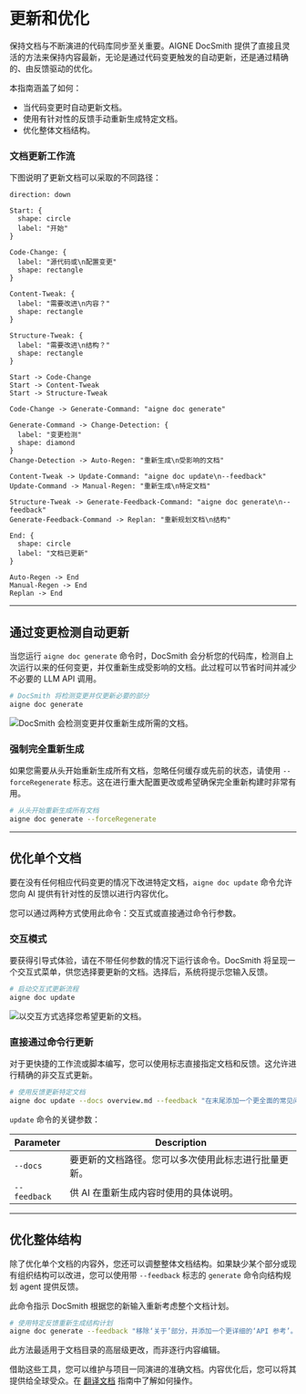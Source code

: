 # 更新和优化

保持文档与不断演进的代码库同步至关重要。AIGNE DocSmith 提供了直接且灵活的方法来保持内容最新，无论是通过代码变更触发的自动更新，还是通过精确的、由反馈驱动的优化。

本指南涵盖了如何：
- 当代码变更时自动更新文档。
- 使用有针对性的反馈手动重新生成特定文档。
- 优化整体文档结构。

### 文档更新工作流

下图说明了更新文档可以采取的不同路径：

```d2
direction: down

Start: {
  shape: circle
  label: "开始"
}

Code-Change: {
  label: "源代码或\n配置变更"
  shape: rectangle
}

Content-Tweak: {
  label: "需要改进\n内容？"
  shape: rectangle
}

Structure-Tweak: {
  label: "需要改进\n结构？"
  shape: rectangle
}

Start -> Code-Change
Start -> Content-Tweak
Start -> Structure-Tweak

Code-Change -> Generate-Command: "aigne doc generate"

Generate-Command -> Change-Detection: {
  label: "变更检测"
  shape: diamond
}
Change-Detection -> Auto-Regen: "重新生成\n受影响的文档"

Content-Tweak -> Update-Command: "aigne doc update\n--feedback"
Update-Command -> Manual-Regen: "重新生成\n特定文档"

Structure-Tweak -> Generate-Feedback-Command: "aigne doc generate\n--feedback"
Generate-Feedback-Command -> Replan: "重新规划文档\n结构"

End: {
  shape: circle
  label: "文档已更新"
}

Auto-Regen -> End
Manual-Regen -> End
Replan -> End
```

---

## 通过变更检测自动更新

当您运行 `aigne doc generate` 命令时，DocSmith 会分析您的代码库，检测自上次运行以来的任何变更，并仅重新生成受影响的文档。此过程可以节省时间并减少不必要的 LLM API 调用。

```bash
# DocSmith 将检测变更并仅更新必要的部分
aigne doc generate
```

![DocSmith 会检测变更并仅重新生成所需的文档。](https://docsmith.aigne.io/image-bin/uploads/21a76b2f65d14d16a49c13d800f1e2c1.png)

### 强制完全重新生成

如果您需要从头开始重新生成所有文档，忽略任何缓存或先前的状态，请使用 `--forceRegenerate` 标志。这在进行重大配置更改或希望确保完全重新构建时非常有用。

```bash
# 从头开始重新生成所有文档
aigne doc generate --forceRegenerate
```

---

## 优化单个文档

要在没有任何相应代码变更的情况下改进特定文档，`aigne doc update` 命令允许您向 AI 提供有针对性的反馈以进行内容优化。

您可以通过两种方式使用此命令：交互式或直接通过命令行参数。

### 交互模式

要获得引导式体验，请在不带任何参数的情况下运行该命令。DocSmith 将呈现一个交互式菜单，供您选择要更新的文档。选择后，系统将提示您输入反馈。

```bash
# 启动交互式更新流程
aigne doc update
```

![以交互方式选择您希望更新的文档。](https://docsmith.aigne.io/image-bin/uploads/75e9cf9823bb369c3d2b5a2e2da4ac06.png)

### 直接通过命令行更新

对于更快捷的工作流或脚本编写，您可以使用标志直接指定文档和反馈。这允许进行精确的非交互式更新。

```bash
# 使用反馈更新特定文档
aigne doc update --docs overview.md --feedback "在末尾添加一个更全面的常见问题解答部分。"
```

`update` 命令的关键参数：

| Parameter  | Description                                                                                      |
| ---------- | ------------------------------------------------------------------------------------------------ |
| `--docs`     | 要更新的文档路径。您可以多次使用此标志进行批量更新。 |
| `--feedback` | 供 AI 在重新生成内容时使用的具体说明。                       |

---

## 优化整体结构

除了优化单个文档的内容外，您还可以调整整体文档结构。如果缺少某个部分或现有组织结构可以改进，您可以使用带 `--feedback` 标志的 `generate` 命令向结构规划 agent 提供反馈。

此命令指示 DocSmith 根据您的新输入重新考虑整个文档计划。

```bash
# 使用特定反馈重新生成结构计划
aigne doc generate --feedback "移除‘关于’部分，并添加一个更详细的‘API 参考’。"
```

此方法最适用于文档目录的高层级更改，而非逐行内容编辑。

借助这些工具，您可以维护与项目一同演进的准确文档。内容优化后，您可以将其提供给全球受众。在 [翻译文档](./features-translate-documentation.md) 指南中了解如何操作。